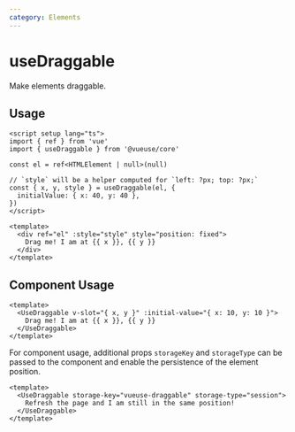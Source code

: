 ```yaml
---
category: Elements
---
```


# useDraggable

Make elements draggable.

## Usage

```vue
<script setup lang="ts">
import { ref } from 'vue'
import { useDraggable } from '@vueuse/core'

const el = ref<HTMLElement | null>(null)

// `style` will be a helper computed for `left: ?px; top: ?px;`
const { x, y, style } = useDraggable(el, {
  initialValue: { x: 40, y: 40 },
})
</script>

<template>
  <div ref="el" :style="style" style="position: fixed">
    Drag me! I am at {{ x }}, {{ y }}
  </div>
</template>
```

## Component Usage

```vue
<template>
  <UseDraggable v-slot="{ x, y }" :initial-value="{ x: 10, y: 10 }">
    Drag me! I am at {{ x }}, {{ y }}
  </UseDraggable>
</template>
```

For component usage, additional props `storageKey` and `storageType` can be passed to the component and enable the persistence of the element position.

```vue
<template>
  <UseDraggable storage-key="vueuse-draggable" storage-type="session">
    Refresh the page and I am still in the same position!
  </UseDraggable>
</template>
```
